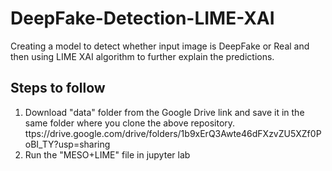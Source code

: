 # DeepFake-Detection-LIME-XAI
Creating a model to detect whether input image is DeepFake or Real and then using LIME XAI algorithm to further explain the predictions.

## Steps to follow
1. Download "data" folder from the Google Drive link and save it in the same folder where you clone the above repository. ttps://drive.google.com/drive/folders/1b9xErQ3Awte46dFXzvZU5XZf0PoBI_TY?usp=sharing
2. Run the "MESO+LIME" file in jupyter lab
